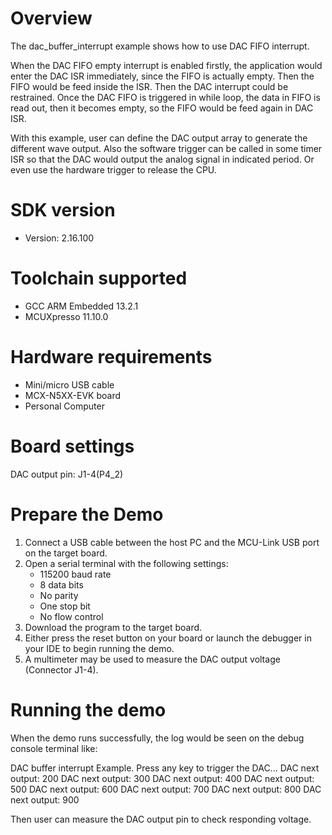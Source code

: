 Overview
========

The dac_buffer_interrupt example shows how to use DAC FIFO interrupt.

When the DAC FIFO empty interrupt is enabled firstly, the application would enter the DAC ISR immediately, since the FIFO is actually empty. Then the FIFO would be feed inside the ISR. Then the DAC interrupt could be restrained. Once the DAC FIFO is triggered in while loop, the data in FIFO is read out, then it becomes empty, so the FIFO would be feed again in DAC ISR. 

With this example, user can define the DAC output array to generate the different wave output. Also the software trigger can be called in some timer ISR so that the DAC would output the analog signal in indicated period. Or even use the hardware trigger to release the CPU.

SDK version
===========
- Version: 2.16.100

Toolchain supported
===================
- GCC ARM Embedded  13.2.1
- MCUXpresso  11.10.0

Hardware requirements
=====================
- Mini/micro USB cable
- MCX-N5XX-EVK board
- Personal Computer

Board settings
==============
DAC output pin: J1-4(P4_2)

Prepare the Demo
================
1.  Connect a USB cable between the host PC and the MCU-Link USB port on the target board. 
2.  Open a serial terminal with the following settings:
    - 115200 baud rate
    - 8 data bits
    - No parity
    - One stop bit
    - No flow control
3.  Download the program to the target board.
4.  Either press the reset button on your board or launch the debugger in your IDE to begin running the demo.
5.  A multimeter may be used to measure the DAC output voltage (Connector J1-4).

Running the demo
================
When the demo runs successfully, the log would be seen on the debug console terminal like:

DAC buffer interrupt Example.
Press any key to trigger the DAC...
DAC next output: 200
DAC next output: 300
DAC next output: 400
DAC next output: 500
DAC next output: 600
DAC next output: 700
DAC next output: 800
DAC next output: 900

Then user can measure the DAC output pin to check responding voltage.

